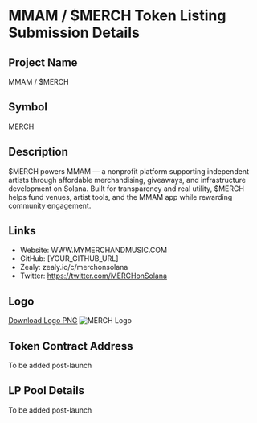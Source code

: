 # MMAM / $MERCH Token Listing Submission Details

## Project Name
MMAM / $MERCH

## Symbol
MERCH

## Description
$MERCH powers MMAM — a nonprofit platform supporting independent artists through affordable merchandising, giveaways, and infrastructure development on Solana. Built for transparency and real utility, $MERCH helps fund venues, artist tools, and the MMAM app while rewarding community engagement.

## Links
- Website: WWW.MYMERCHANDMUSIC.COM
- GitHub: [YOUR_GITHUB_URL]
- Zealy: zealy.io/c/merchonsolana
- Twitter: https://twitter.com/MERCHonSolana

## Logo
[Download Logo PNG](./logo/merch-logo.png)
![MERCH Logo](./logo/merch-logo.png)


## Token Contract Address
To be added post-launch

## LP Pool Details
To be added post-launch
